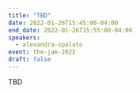 ```yaml
---
title: "TBD"
date: 2022-01-26T15:45:00-04:00
end_date: 2022-01-26T15:55:00-04:00
speakers:
  - alexandra-spalato
event: the-jam-2022
draft: false
---
```


TBD
